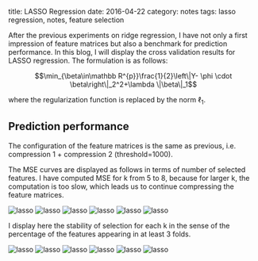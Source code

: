 title: LASSO Regression
date: 2016-04-22
category: notes
tags: lasso regression, notes, feature selection

After the previous experiments on ridge regression, I have not only a first impression of feature matrices but also a benchmark for prediction performance. In this blog, I will display the cross validation results for LASSO regression. The formulation is as follows:

$$\min_{\beta\in\mathbb R^{p}}\frac{1}{2}\left\|Y- \phi \cdot \beta\right\|_2^2+\lambda \|\beta\|_1$$

where the regularization function is replaced by the norm $\ell_1$.

## Prediction performance
The configuration of the feature matrices is the same as previous, i.e. compression 1 + compression 2 (threshold=1000).

The MSE curves are displayed as follows in terms of number of selected features. I have computed MSE for k from 5 to 8, because for larger k, the computation is too slow, which leads us to continue compressing the feature matrices.

![lasso]({filename}/images/lasso/logY_concatenate_filter1000/lasso_5.png)
![lasso]({filename}/images/lasso/logY_concatenate_filter1000/lasso_6.png)
![lasso]({filename}/images/lasso/logY_concatenate_filter1000/lasso_7.png)
![lasso]({filename}/images/lasso/logY_concatenate_filter1000/lasso_8.png)
![lasso]({filename}/images/lasso/logY_concatenate_filter1000/lasso_9.png)
![lasso]({filename}/images/lasso/logY_concatenate_filter1000/lasso_10.png)

I display here the stability of selection for each k in the sense of the percentage of the features appearing in at least 3 folds.

![lasso]({filename}/images/lasso/logY_concatenate_filter1000/lasso_stab_5.png)
![lasso]({filename}/images/lasso/logY_concatenate_filter1000/lasso_stab_6.png)
![lasso]({filename}/images/lasso/logY_concatenate_filter1000/lasso_stab_7.png)
![lasso]({filename}/images/lasso/logY_concatenate_filter1000/lasso_stab_8.png)
![lasso]({filename}/images/lasso/logY_concatenate_filter1000/lasso_stab_9.png)
![lasso]({filename}/images/lasso/logY_concatenate_filter1000/lasso_stab_10.png)
